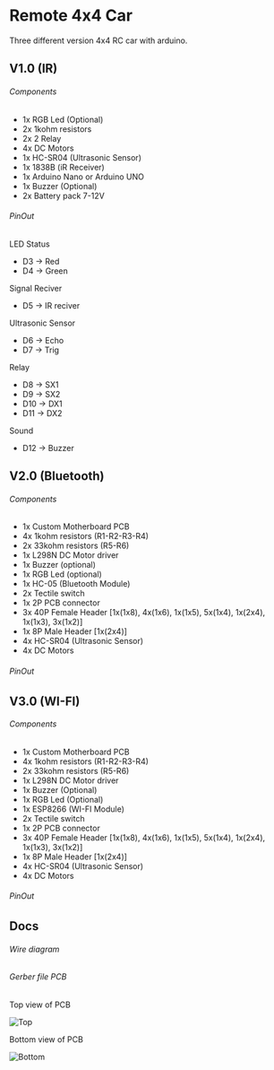 # Remote 4x4 Car
Three different version 4x4 RC car with arduino.
## V1.0 (IR)
###### Components
- 1x RGB Led (Optional)
- 2x 1kohm resistors
- 2x 2 Relay
- 4x DC Motors
- 1x HC-SR04 (Ultrasonic Sensor)
- 1x 1838B (iR Receiver)
- 1x Arduino Nano or Arduino UNO
- 1x Buzzer (Optional)
- 2x Battery pack 7-12V

###### PinOut
LED Status
- D3 -> Red
- D4 -> Green

Signal Reciver
- D5 -> IR reciver

Ultrasonic Sensor
- D6 -> Echo 
- D7 -> Trig

Relay
- D8 -> SX1
- D9 -> SX2
- D10 -> DX1
- D11 -> DX2

Sound
- D12 -> Buzzer

## V2.0 (Bluetooth)
###### Components
- 1x Custom Motherboard PCB
- 4x 1kohm resistors (R1-R2-R3-R4)
- 2x 33kohm resistors (R5-R6)
- 1x L298N DC Motor driver
- 1x Buzzer (optional)
- 1x RGB Led (optional)
- 1x HC-05 (Bluetooth Module)
- 2x Tectile switch
- 1x 2P PCB connector
- 3x 40P Female Header [1x(1x8), 4x(1x6), 1x(1x5), 5x(1x4), 1x(2x4), 1x(1x3), 3x(1x2)]
- 1x 8P Male Header [1x(2x4)]
- 4x HC-SR04 (Ultrasonic Sensor)
- 4x DC Motors

###### PinOut

## V3.0 (WI-FI)
###### Components
- 1x Custom Motherboard PCB
- 4x 1kohm resistors (R1-R2-R3-R4)
- 2x 33kohm resistors (R5-R6)
- 1x L298N DC Motor driver
- 1x Buzzer (Optional)
- 1x RGB Led (Optional)
- 1x ESP8266 (WI-FI Module)
- 2x Tectile switch
- 1x 2P PCB connector
- 3x 40P Female Header [1x(1x8), 4x(1x6), 1x(1x5), 5x(1x4), 1x(2x4), 1x(1x3), 3x(1x2)]
- 1x 8P Male Header [1x(2x4)]
- 4x HC-SR04 (Ultrasonic Sensor)
- 4x DC Motors

###### PinOut

## Docs
###### Wire diagram 

###### Gerber file PCB
Top view of PCB

![Top](https://i.imgur.com/KZjgPiB.png)

Bottom view of PCB

![Bottom](https://i.imgur.com/OTyLNAK.png)
